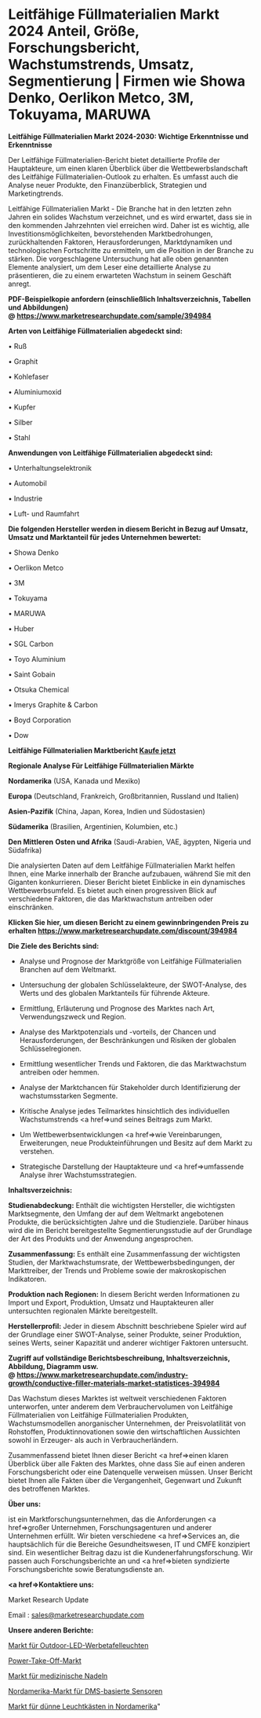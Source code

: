 # Leitfähige Füllmaterialien Markt 2024 Anteil, Größe, Forschungsbericht, Wachstumstrends, Umsatz, Segmentierung | Firmen wie Showa Denko, Oerlikon Metco, 3M, Tokuyama, MARUWA

<strong>Leitfähige Füllmaterialien Markt 2024-2030: Wichtige Erkenntnisse und Erkenntnisse</strong>

Der Leitfähige Füllmaterialien-Bericht bietet detaillierte Profile der Hauptakteure, um einen klaren Überblick über die Wettbewerbslandschaft des Leitfähige Füllmaterialien-Outlook zu erhalten. Es umfasst auch die Analyse neuer Produkte, den Finanzüberblick, Strategien und Marketingtrends.

Leitfähige Füllmaterialien Markt - Die Branche hat in den letzten zehn Jahren ein solides Wachstum verzeichnet, und es wird erwartet, dass sie in den kommenden Jahrzehnten viel erreichen wird. Daher ist es wichtig, alle Investitionsmöglichkeiten, bevorstehenden Marktbedrohungen, zurückhaltenden Faktoren, Herausforderungen, Marktdynamiken und technologischen Fortschritte zu ermitteln, um die Position in der Branche zu stärken. Die vorgeschlagene Untersuchung hat alle oben genannten Elemente analysiert, um dem Leser eine detaillierte Analyse zu präsentieren, die zu einem erwarteten Wachstum in seinem Geschäft anregt.

<strong><b>PDF-Beispielkopie anfordern (einschließlich Inhaltsverzeichnis, Tabellen und Abbildungen) @ </b></strong><strong><a href=https://www.marketresearchupdate.com/sample/394984><strong>https://www.marketresearchupdate.com/sample/394984</u></a></strong></strong>

<strong>Arten von Leitfähige Füllmaterialien abgedeckt sind:</strong>

• Ruß

• Graphit

• Kohlefaser

• Aluminiumoxid

• Kupfer

• Silber

• Stahl

<strong>Anwendungen von Leitfähige Füllmaterialien abgedeckt sind:</strong>

• Unterhaltungselektronik

• Automobil

• Industrie

• Luft- und Raumfahrt

<strong>Die folgenden Hersteller werden in diesem Bericht in Bezug auf Umsatz, Umsatz und Marktanteil für jedes Unternehmen bewertet:</strong>

• Showa Denko

• Oerlikon Metco

• 3M

• Tokuyama

• MARUWA

• Huber

• SGL Carbon

• Toyo Aluminium

• Saint Gobain

• Otsuka Chemical

• Imerys Graphite & Carbon

• Boyd Corporation

• Dow

<strong>Leitfähige Füllmaterialien Marktbericht <a href=https://www.marketresearchupdate.com/buynow/394984>Kaufe jetzt</a></strong>

<strong>Regionale Analyse Für Leitfähige Füllmaterialien Märkte</strong>

<strong>Nordamerika</strong> (USA, Kanada und Mexiko)

<strong>Europa</strong> (Deutschland, Frankreich, Großbritannien, Russland und Italien)

<strong>Asien-Pazifik</strong> (China, Japan, Korea, Indien und Südostasien)

<strong>Südamerika</strong> (Brasilien, Argentinien, Kolumbien, etc.)

<strong>Den Mittleren</strong> <strong>Osten und Afrika</strong> (Saudi-Arabien, VAE, ägypten, Nigeria und Südafrika)

Die analysierten Daten auf dem Leitfähige Füllmaterialien Markt helfen Ihnen, eine Marke innerhalb der Branche aufzubauen, während Sie mit den Giganten konkurrieren. Dieser Bericht bietet Einblicke in ein dynamisches Wettbewerbsumfeld. Es bietet auch einen progressiven Blick auf verschiedene Faktoren, die das Marktwachstum antreiben oder einschränken.

<strong>Klicken Sie hier, um diesen Bericht zu einem gewinnbringenden Preis zu erhalten
</strong><strong><a href=https://www.marketresearchupdate.com/discount/394984>https://www.marketresearchupdate.com/discount/394984</b></u></strong></a>

<strong>Die Ziele des Berichts sind:</strong>

- Analyse und Prognose der Marktgröße von Leitfähige Füllmaterialien Branchen auf dem Weltmarkt.

- Untersuchung der globalen Schlüsselakteure, der SWOT-Analyse, des Werts und des globalen Marktanteils für führende Akteure.

- Ermittlung, Erläuterung und Prognose des Marktes nach Art, Verwendungszweck und Region.

- Analyse des Marktpotenzials und -vorteils, der Chancen und Herausforderungen, der Beschränkungen und Risiken der globalen Schlüsselregionen.

- Ermittlung wesentlicher Trends und Faktoren, die das Marktwachstum antreiben oder hemmen.

- Analyse der Marktchancen für Stakeholder durch Identifizierung der wachstumsstarken Segmente.

- Kritische Analyse jedes Teilmarktes hinsichtlich des individuellen Wachstumstrends <a href=>und</a> seines Beitrags zum Markt.

- Um Wettbewerbsentwicklungen <a href=>wie</a> Vereinbarungen, Erweiterungen, neue Produkteinführungen und Besitz auf dem Markt zu verstehen.

- Strategische Darstellung der Hauptakteure und <a href=>umfas</a>sende Analyse ihrer Wachstumsstrategien.

<strong>Inhaltsverzeichnis:</strong>

<strong>Studienabdeckung:</strong> Enthält die wichtigsten Hersteller, die wichtigsten Marktsegmente, den Umfang der auf dem Weltmarkt angebotenen Produkte, die berücksichtigten Jahre und die Studienziele. Darüber hinaus wird die im Bericht bereitgestellte Segmentierungsstudie auf der Grundlage der Art des Produkts und der Anwendung angesprochen.

<strong>Zusammenfassung:</strong> Es enthält eine Zusammenfassung der wichtigsten Studien, der Marktwachstumsrate, der Wettbewerbsbedingungen, der Markttreiber, der Trends und Probleme sowie der makroskopischen Indikatoren.

<strong>Produktion nach Regionen:</strong> In diesem Bericht werden Informationen zu Import und Export, Produktion, Umsatz und Hauptakteuren aller untersuchten regionalen Märkte bereitgestellt.

<strong>Herstellerprofil:</strong> Jeder in diesem Abschnitt beschriebene Spieler wird auf der Grundlage einer SWOT-Analyse, seiner Produkte, seiner Produktion, seines Werts, seiner Kapazität und anderer wichtiger Faktoren untersucht.

<strong><b>Zugriff auf vollständige Berichtsbeschreibung, Inhaltsverzeichnis, Abbildung, Diagramm usw. @ </b></strong><strong><a href=https://www.marketresearchupdate.com/industry-growth/conductive-filler-materials-market-statistices-394984>https://www.marketresearchupdate.com/industry-growth/conductive-filler-materials-market-statistices-394984</a></strong>

Das Wachstum dieses Marktes ist weltweit verschiedenen Faktoren unterworfen, unter anderem dem Verbrauchervolumen von Leitfähige Füllmaterialien von Leitfähige Füllmaterialien Produkten, Wachstumsmodellen anorganischer Unternehmen, der Preisvolatilität von Rohstoffen, Produktinnovationen sowie den wirtschaftlichen Aussichten sowohl in Erzeuger- als auch in Verbraucherländern.

Zusammenfassend bietet Ihnen dieser Bericht <a href=>einen</a> klaren Überblick über alle Fakten des Marktes, ohne dass Sie auf einen anderen Forschungsbericht oder eine Datenquelle verweisen müssen. Unser Bericht bietet Ihnen alle Fakten über die Vergangenheit, Gegenwart und Zukunft des betroffenen Marktes.

<strong>Über uns:</strong>

 ist ein Marktforschungsunternehmen, das die Anforderungen <a href=>großer</a> Unternehmen, Forschungsagenturen und anderer Unternehmen erfüllt. Wir bieten verschiedene <a href=>Services</a> an, die hauptsächlich für die Bereiche Gesundheitswesen, IT und CMFE konzipiert sind. Ein wesentlicher Beitrag dazu ist die Kundenerfahrungsforschung. Wir passen auch Forschungsberichte an und <a href=>bieten</a> syndizierte Forschungsberichte sowie Beratungsdienste an.

<strong><a href=>Kontaktiere uns:</a></strong>

Market Research Update

Email : sales@marketresearchupdate.com

<strong>Unsere anderen Berichte:</strong>

<a href=https://www.linkedin.com/pulse/outdoor-led-billboard-lights-market-analysis>Markt für Outdoor-LED-Werbetafelleuchten</a>

<a href=https://www.linkedin.com/pulse/power-take-off-market-industry-analysis-segments>Power-Take-Off-Markt</a>

<a href=https://www.linkedin.com/pulse/medical-needles-market-research-report-reveals>Markt für medizinische Nadeln</a>

<a href=https://www.linkedin.com/pulse/north-america-strain-gage-based-sensor-market-trends-2023>Nordamerika-Markt für DMS-basierte Sensoren</a>

<a href=https://www.linkedin.com/pulse/north-america-thin-lightbox-market-2023-demand>Markt für dünne Leuchtkästen in Nordamerika</a>"
